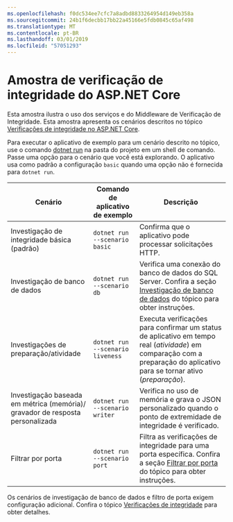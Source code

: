 ```yaml
---
ms.openlocfilehash: f0dc534ee7cfc7a8adbd8833264954d149eb358a
ms.sourcegitcommit: 24b1f6decbb17bb22a45166e5fdb0845c65af498
ms.translationtype: MT
ms.contentlocale: pt-BR
ms.lasthandoff: 03/01/2019
ms.locfileid: "57051293"
---
```

# <a name="aspnet-core-health-check-sample"></a>Amostra de verificação de integridade do ASP.NET Core

Esta amostra ilustra o uso dos serviços e do Middleware de Verificação de Integridade. Esta amostra apresenta os cenários descritos no tópico [Verificações de integridade no ASP.NET Core](https://docs.microsoft.com/aspnet/core/host-and-deploy/health-checks).

Para executar o aplicativo de exemplo para um cenário descrito no tópico, use o comando [dotnet run](https://docs.microsoft.com/dotnet/core/tools/dotnet-run) na pasta do projeto em um shell de comando. Passe uma opção para o cenário que você está explorando. O aplicativo usa como padrão a configuração `basic` quando uma opção não é fornecida para `dotnet run`.

| Cenário                                               | Comando de aplicativo de exemplo               | Descrição |
| ------------------------------------------------------ | -------------------------------- | ----------- |
| Investigação de integridade básica (padrão)                           | `dotnet run --scenario basic`    | Confirma que o aplicativo pode processar solicitações HTTP. |
| Investigação de banco de dados                                         | `dotnet run --scenario db`       | Verifica uma conexão do banco de dados do SQL Server. Confira a seção [Investigação de banco de dados](https://docs.microsoft.com/aspnet/core/host-and-deploy/health-checks#database-probe) do tópico para obter instruções. |
| Investigações de preparação/atividade                              | `dotnet run --scenario liveness` | Executa verificações para confirmar um status de aplicativo em tempo real (*atividade*) em comparação com a preparação do aplicativo para se tornar ativo (*preparação*). |
| Investigação baseada em métrica (memória)/<br>gravador de resposta personalizada | `dotnet run --scenario writer`   | Verifica no uso de memória e grava o JSON personalizado quando o ponto de extremidade de integridade é verificado. |
| Filtrar por porta                                         | `dotnet run --scenario port`     | Filtra as verificações de integridade para uma porta específica. Confira a seção [Filtrar por porta](https://docs.microsoft.com/aspnet/core/host-and-deploy/health-checks#filter-by-port) do tópico para obter instruções. |

Os cenários de investigação de banco de dados e filtro de porta exigem configuração adicional. Confira o tópico [Verificações de integridade](https://docs.microsoft.com/aspnet/core/host-and-deploy/health-checks) para obter detalhes.
